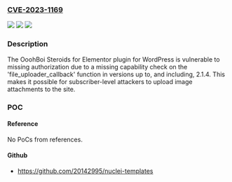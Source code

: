 ### [CVE-2023-1169](https://cve.mitre.org/cgi-bin/cvename.cgi?name=CVE-2023-1169)
![](https://img.shields.io/static/v1?label=Product&message=OoohBoi%20Steroids%20for%20Elementor&color=blue)
![](https://img.shields.io/static/v1?label=Version&message=*%3C%3D%202.1.4%20&color=brighgreen)
![](https://img.shields.io/static/v1?label=Vulnerability&message=CWE-862%20Missing%20Authorization&color=brighgreen)

### Description

The OoohBoi Steroids for Elementor plugin for WordPress is vulnerable to missing authorization due to a missing capability check on the 'file_uploader_callback' function in versions up to, and including, 2.1.4. This makes it possible for subscriber-level attackers to upload image attachments to the site.

### POC

#### Reference
No PoCs from references.

#### Github
- https://github.com/20142995/nuclei-templates

